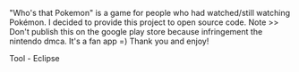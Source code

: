 "Who's that Pokemon" is a game for people who had watched/still watching
Pokémon. I decided to provide this project to open source code. Note >>
Don't publish this on the google play store because infringement the
nintendo dmca. It's a fan app =) Thank you and enjoy!

Tool - Eclipse
